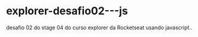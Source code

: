 # explorer-desafio02---js
desafio 02 do stage 04 do curso explorer da Rocketseat usando javascript..
